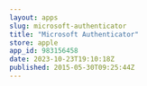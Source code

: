 ```yaml
---
layout: apps
slug: microsoft-authenticator
title: "Microsoft Authenticator"
store: apple
app_id: 983156458
date: 2023-10-23T19:10:18Z
published: 2015-05-30T09:25:44Z
---
```


